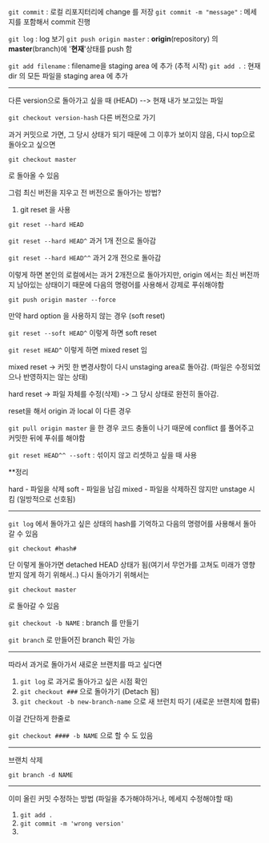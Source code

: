 

`git commit`  : 로컬 리포지터리에 change 를 저장
`git commit -m "message"` : 메세지를 포함해서 commit 진행 


`git log` : log 보기
`git push origin master` : **origin**(repository) 의 **master**(branch)에 '**현재**'상태를 push 함


`git add filename` : filename을 staging area 에 추가 (추적 시작)
`git add .`  :  현재 dir 의 모든 파일을 staging area 에 추가


----

다른 version으로 돌아가고 싶을 때
(HEAD) --> 현재 내가 보고있는 파일

`git checkout version-hash`  다른 버전으로 가기

과거 커밋으로 가면, 그 당시 상태가 되기 때문에 그 이후가 보이지 않음, 다시 top으로 돌아오고 싶으면 

`git checkout master` 

로 돌아올 수 있음



그럼 최신 버전을 지우고 전 버전으로 돌아가는 방법?

1) git reset 을 사용 

`git reset --hard HEAD`

`git reset --hard HEAD^`  과거 1개 전으로 돌아감

`git reset --hard HEAD^^` 과거 2개 전으로 돌아감


이렇게 하면 본인의 로컬에서는 과거 2개전으로 돌아가지만, origin 에서는 최신 버전까지 남아있는 상태이기 때문에 다음의 명령어를 사용해서 강제로 푸쉬해야함

`git push origin master --force`


만약 hard option 을 사용하지 않는 경우 (soft reset)

`git reset --soft HEAD^`  이렇게 하면 soft reset 

`git reset HEAD^` 이렇게 하면 mixed reset 임


mixed reset -> 커밋 한 변경사항이 다시 unstaging area로 돌아감. (파일은 수정되었으나 반영하지는 않는 상태)

hard reset -> 파일 자체를 수정(삭제) -> 그 당시 상태로 완전히 돌아감.


reset을 해서 origin  과 local 이 다른 경우 

`git pull origin master`  을 한 경우 코드 충돌이 나기 때문에 conflict 를 풀어주고 커밋한 뒤에 푸쉬를 해야함


`git reset HEAD^^ --soft`  : 섞이지 않고 리셋하고 싶을 때 사용


**정리 

hard - 파일을 삭제 
soft - 파일을 남김
mixed - 파일을 삭제하진 않지만 unstage 시킴 (일방적으로 선호됨)


 
---- 

`git log` 에서 돌아가고 싶은 상태의 hash를 기억하고 다음의 명령어를 사용해서 돌아갈 수 있음

`git checkout #hash#`

단 이렇게 돌아가면 detached HEAD 상태가 됨(여기서 무언가를 고쳐도 미래가 영향받지 않게 하기 위해서..) 다시 돌아가기 위해서는

`git checkout master `

로 돌아갈 수 있음


`git checkout -b NAME` : branch 를 만들기


`git branch` 로 만들어진 branch 확인 가능

----

따라서 과거로 돌아가서 새로운 브랜치를 따고 싶다면

1. `git log` 로 과거로 돌아가고 싶은 시점 확인
2. `git checkout ###` 으로 돌아가기 (Detach 됨)
3. `git checkout -b new-branch-name` 으로 새 브런치 따기 (새로운 브랜치에 합류)


이걸 간단하게 한줄로

`git checkout #### -b NAME`  으로 할 수 도 있음


----


브랜치 삭제

`git branch -d NAME`




----

이미 올린 커밋 수정하는 방법 (파일을 추가해야하거나, 메세지 수정해야할 때)



1. `git add .`
2. `git commit -m 'wrong version'`
3. 























